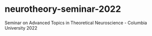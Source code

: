 # neurotheory-seminar-2022
  Seminar on Advanced Topics in Theoretical Neuroscience - Columbia University 2022
